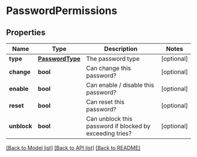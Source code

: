 # PasswordPermissions

## Properties
Name | Type | Description | Notes
------------ | ------------- | ------------- | -------------
**type** | [**PasswordType**](PasswordType.md) | The password type | [optional] 
**change** | **bool** | Can change this password? | [optional] 
**enable** | **bool** | Can enable / disable this password? | [optional] 
**reset** | **bool** | Can reset this password? | [optional] 
**unblock** | **bool** | Can unblock this password if blocked by exceeding tries? | [optional] 

[[Back to Model list]](../README.md#documentation-for-models) [[Back to API list]](../README.md#documentation-for-api-endpoints) [[Back to README]](../README.md)


